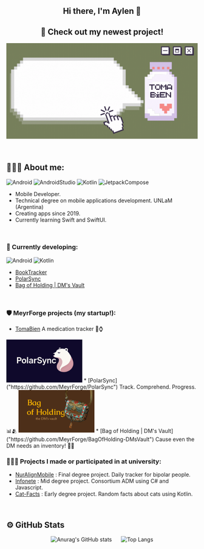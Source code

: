 <div align="center">

## Hi there, I'm Aylen 👋

</div>

<div align="center">
  
## 🚀 Check out my newest project!

<p align="center">
  <a href="https://github.com/MeyrForge/TomaBien">
    <img src="./assets/tomabien-preview.gif" alt="TomaBien goto" width="600">
  </a>
</p>
  
</div>

<br>

## 🙋🏻‍♀️ About me:

![Android](https://img.shields.io/badge/Android-Green?style=plastic&logo=android&logoColor=white)
![AndroidStudio](https://img.shields.io/badge/AndroidStudio-limegreen?style=plastic&logo=androidstudio&logoColor=white)
![Kotlin](https://img.shields.io/badge/Kotlin-purple?style=plastic&logo=kotlin&logoColor=white)
![JetpackCompose](https://img.shields.io/badge/JetpackCompose-deepskyblue?style=plastic&logo=jetpackcompose&logoColor=white)

* Mobile Developer.
* Technical degree on mobile applications development. UNLaM (Argentina)
* Creating apps since 2019.
* Currently learning Swift and SwiftUI.

<br>

### 🔨 Currently developing:

![Android](https://img.shields.io/badge/Android-Green?style=plastic&logo=android&logoColor=white)
![Kotlin](https://img.shields.io/badge/Kotlin-purple?style=plastic&logo=kotlin&logoColor=white)
* [BookTracker](https://github.com/ailenaguino/BookTracker)
* [PolarSync](https://github.com/MeyrForge/PolarSync)
* [Bag of Holding | DM's Vault](https://github.com/MeyrForge/BagOfHolding-DMsVault)

<br>

### 🛡️ MeyrForge projects (my startup!):

* [TomaBien](https://github.com/MeyrForge/TomaBien)  A medication tracker 💊⌚

<img src="./assets/polarsync_banner.png" alt="polarsync" width="200">
* [PolarSync]("https://github.com/MeyrForge/PolarSync")  Track. Comprehend. Progress. 📊🫂



<img src="./assets/boh_banner.png" alt="bagofholding" width="200">
* [Bag of Holding | DM's Vault]("https://github.com/MeyrForge/BagOfHolding-DMsVault") Cause even the DM needs an inventory! 📜🐉

<br>

### 👨🏻‍🎓 Projects I made or participated in at university:

* [NurAlignMobile](https://github.com/ailenaguino/NurAlignMobile) : Final degree project. Daily tracker for bipolar people.
* [Infonete](https://github.com/ailenaguino/InfoneteRecargado) : Mid degree project. Consortium ADM using C# and Javascript.
* [Cat-Facts](https://github.com/ailenaguino/CatFactsAndroid) : Early degree project. Random facts about cats using Kotlin.

<br>

## ⚙️ GitHub Stats

<div align="center">
<img src="https://github-readme-stats.vercel.app/api?username=ailenaguino&show_icons=true&theme=transparent" alt="Anurag's GitHub stats" style="margin: 0 10px;">
<img src="https://github-readme-stats.vercel.app/api/top-langs/?username=ailenaguino&layout=compact&theme=transparent&hide=c%2B%2B,javascript,shaderlab,hack,objective-c%2B%2B,hlsl,objective-c" alt="Top Langs" style="margin: 0 10px;">
</div>
